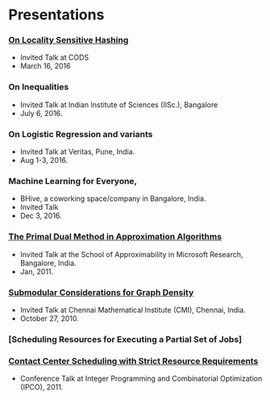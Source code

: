 # Presentations
### [On Locality Sensitive Hashing](https://github.com/sambuddha-roy/presentations/blob/master/lsh-cods-mar-2016.pdf)
* Invited Talk at CODS
* March 16, 2016
### On Inequalities 
* Invited Talk at Indian Institute of Sciences (IISc.), Bangalore
* July 6, 2016.
### On Logistic Regression and variants 
* Invited Talk at Veritas, Pune, India.
* Aug 1-3, 2016.
### Machine Learning for Everyone, 
* BHive, a coworking space/company in Bangalore, India.
* Invited Talk
* Dec 3, 2016.
### [The Primal Dual Method in Approximation Algorithms](https://github.com/sambuddha-roy/presentations/blob/master/msr-primal-dual-jan2011.pdf) 
* Invited Talk at the School of Approximability in Microsoft Research, Bangalore, India.
* Jan, 2011. 
### [Submodular Considerations for Graph Density](https://github.com/sambuddha-roy/presentations/blob/master/submodular-cmi-2010.pdf)
* Invited Talk at Chennai Mathematical Institute (CMI), Chennai, India.
* October 27, 2010.
### [Scheduling Resources for Executing a Partial Set of Jobs]
### [Contact Center Scheduling with Strict Resource Requirements](https://github.com/sambuddha-roy/presentations/blob/master/scheduling-ipco-2011.pdf)
* Conference Talk at Integer Programming and Combinatorial Optimization (IPCO), 2011.

